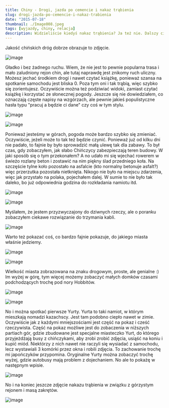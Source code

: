 ```yaml
---
title: Chiny - Drogi, jazda po cemencie i nakaz trąbienia
slug: drogi-jazda-po-cemencie-i-nakaz-trabienia
date: "2015-07-18"
thumbnail: ./Image008.jpeg
tags: [wyjazdy, chiny, relacja]
description: Widzieliście kiedyś nakaz trąbienia? Ja też nie. Dalszy ciąg podróży przez Sinciang.
---
```


Jakość chińskich dróg dobrze obrazuje to zdjęcie.

![image](./Image006.jpg)


Gładko i bez żadnego ruchu. Wiem, że nie jest to pewnie popularna trasa i mało zaludniony rejon chin, ale tutaj naprawdę jest znikomy ruch uliczny. Możesz jechać środkiem drogi i nawet czytać książkę, ponieważ szansa na spotkanie samochodu jest bliska 0. Poza tym oni i tak trąbią, więc szybko się zorientujesz. Oczywiście można też podziwiać widoki, zamiast czytać książkę i korzystać ze słonecznej pogody. Jeszcze się nie dowiedziałem, co oznaczają częste napisy na wzgórzach, ale pewnie jakieś populistyczne hasła typu "pracuj a będzie ci dane" czy coś w tym stylu.


![image](./Image007.jpg)

![image](./Image009.jpg)

Ponieważ jesteśmy w górach, pogoda może bardzo szybko się zmieniać. Oczywiście, jeżeli może to tak też będzie czynić. Ponieważ już od kilku dni nie padało, to fajnie by było sprowadzić małą ulewę tak dla zabawy. To był czas, gdy zobaczyłem, jak słabo Chińczycy zabezpieczają teren budowy. W jaki sposób się o tym przekonałem? A no udało mi się wjechać rowerem w świeżo rozlany beton i zostawić na nim piękny ślad przedniego koła. Na szczęście tylne koło pozostało na asfalcie (kto normalny betonuje asfalt?) więc przerzutka pozostała nietknięta. Nikogo nie było na miejscu zdarzenia, więc jak przystało na polaka, pojechałem dalej. W sumie to nie było tak daleko, bo już odpowiednia godzina do rozkładania namiotu itd.

![image](./Image010.jpg)

![image](./Image011.jpg)

Myślałem, że jestem przyzwyczajony do dziwnych rzeczy, ale o poranku zobaczyłem ciekawe rozwiązanie do trzymania kabli.

![image](./Image012.jpg)

Warto też pokazać coś, co bardzo fajnie pokazuje, do jakiego miasta właśnie jedziemy.

![image](./Image013.jpg)

![image](./Image014.jpg)

Wielkość miasta zobrazowana na znaku drogowym, proste, ale genialne :) Im wyżej w górę, tym więcej możemy zobaczyć małych domków czasami podchodzących trochę pod nory Hobbitów.

![image](./Image016.jpg)

![image](./Image015.jpg)

No i można spotkać pierwsze Yurty. Yurta to taki namiot, w którym mieszkają nomadzi kazachscy. Jest tam podobno ciepło nawet w zimie. Oczywiście jak z każdymi mniejszościami jest część na pokaz i cześć rzeczywista. Część na pokaz możliwe jest do zobaczenia w niższych partiach gór, gdzie zbudowane jest specjalne miasteczko Yurt, do którego przyjeżdżają busy z chińczykami, aby zrobi zrobić zdjęcia, usiąść na koniu i kupić miód. Niektórzy z nich nawet nie raczyli się wysiadać z samochodu, lecz wystawiali 3 komórki przez okna i robili zdjęcia. To zachowanie trochę mi japończyków przypomina. Oryginalne Yurty można zobaczyć trochę wyżej, gdzie autobusy mają problem z dojechaniem. No ale to pokażę w następnym wpisie.

![image](./Image017.jpg)


No i na koniec jeszcze zdjęcie nakazu trąbienia w związku z górzystym rejonem i masą zakrętów.

![image](./Image018.jpg)